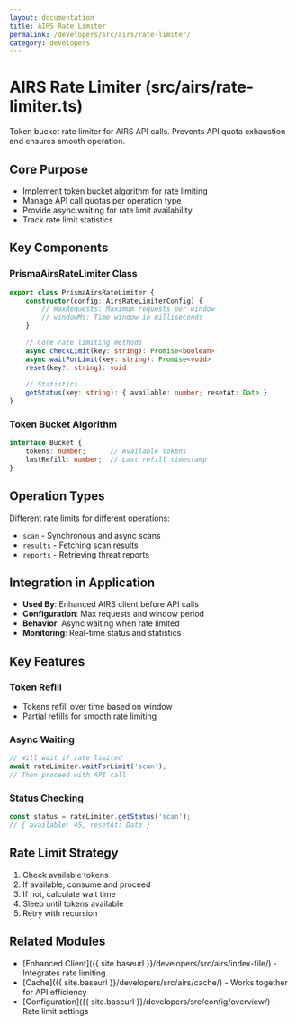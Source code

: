```yaml
---
layout: documentation
title: AIRS Rate Limiter
permalink: /developers/src/airs/rate-limiter/
category: developers
---
```


# AIRS Rate Limiter (src/airs/rate-limiter.ts)

Token bucket rate limiter for AIRS API calls. Prevents API quota exhaustion and ensures smooth operation.

## Core Purpose

- Implement token bucket algorithm for rate limiting
- Manage API call quotas per operation type
- Provide async waiting for rate limit availability
- Track rate limit statistics

## Key Components

### PrismaAirsRateLimiter Class

```typescript
export class PrismaAirsRateLimiter {
    constructor(config: AirsRateLimiterConfig) {
        // maxRequests: Maximum requests per window
        // windowMs: Time window in milliseconds
    }
    
    // Core rate limiting methods
    async checkLimit(key: string): Promise<boolean>
    async waitForLimit(key: string): Promise<void>
    reset(key?: string): void
    
    // Statistics
    getStatus(key: string): { available: number; resetAt: Date }
}
```

### Token Bucket Algorithm

```typescript
interface Bucket {
    tokens: number;      // Available tokens
    lastRefill: number;  // Last refill timestamp
}
```

## Operation Types

Different rate limits for different operations:

- `scan` - Synchronous and async scans
- `results` - Fetching scan results
- `reports` - Retrieving threat reports

## Integration in Application

- **Used By**: Enhanced AIRS client before API calls
- **Configuration**: Max requests and window period
- **Behavior**: Async waiting when rate limited
- **Monitoring**: Real-time status and statistics

## Key Features

### Token Refill
- Tokens refill over time based on window
- Partial refills for smooth rate limiting

### Async Waiting
```typescript
// Will wait if rate limited
await rateLimiter.waitForLimit('scan');
// Then proceed with API call
```

### Status Checking
```typescript
const status = rateLimiter.getStatus('scan');
// { available: 45, resetAt: Date }
```

## Rate Limit Strategy

1. Check available tokens
2. If available, consume and proceed
3. If not, calculate wait time
4. Sleep until tokens available
5. Retry with recursion

## Related Modules

- [Enhanced Client]({{ site.baseurl }}/developers/src/airs/index-file/) - Integrates rate limiting
- [Cache]({{ site.baseurl }}/developers/src/airs/cache/) - Works together for API efficiency
- [Configuration]({{ site.baseurl }}/developers/src/config/overview/) - Rate limit settings